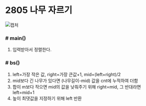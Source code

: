 # 2805 나무 자르기

![캡처](https://user-images.githubusercontent.com/72604908/189536094-fe3285b2-9e88-4be3-b53c-da41db6ac1a4.PNG)

### # main()
1. 입력받아서 정렬한다.

### # bs()
1. left=가장 작은 값, right=가장 큰값+1, mid=(left+right)/2
2. mid보다 긴 나무가 있다면 (나무길이-mid) 값을 cnt에 누적하여 더함
3. 합이 m보다 작으면 mid의 값을 낮춰주기 위해 right=mid, 그 반대라면 left=mid+1
4. 높이 최댓값을 지정하기 위해 left 반환

